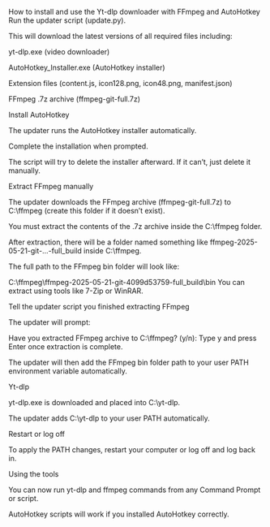 How to install and use the Yt-dlp downloader with FFmpeg and AutoHotkey
Run the updater script (update.py).

This will download the latest versions of all required files including:

yt-dlp.exe (video downloader)

AutoHotkey_Installer.exe (AutoHotkey installer)

Extension files (content.js, icon128.png, icon48.png, manifest.json)

FFmpeg .7z archive (ffmpeg-git-full.7z)

Install AutoHotkey

The updater runs the AutoHotkey installer automatically.

Complete the installation when prompted.

The script will try to delete the installer afterward. If it can’t, just delete it manually.

Extract FFmpeg manually

The updater downloads the FFmpeg archive (ffmpeg-git-full.7z) to C:\ffmpeg (create this folder if it doesn’t exist).

You must extract the contents of the .7z archive inside the C:\ffmpeg folder.

After extraction, there will be a folder named something like ffmpeg-2025-05-21-git-...-full_build inside C:\ffmpeg.

The full path to the FFmpeg bin folder will look like:

C:\ffmpeg\ffmpeg-2025-05-21-git-4099d53759-full_build\bin
You can extract using tools like 7-Zip or WinRAR.

Tell the updater script you finished extracting FFmpeg

The updater will prompt:

Have you extracted FFmpeg archive to C:\ffmpeg? (y/n):
Type y and press Enter once extraction is complete.

The updater will then add the FFmpeg bin folder path to your user PATH environment variable automatically.

Yt-dlp

yt-dlp.exe is downloaded and placed into C:\yt-dlp.

The updater adds C:\yt-dlp to your user PATH automatically.

Restart or log off

To apply the PATH changes, restart your computer or log off and log back in.

Using the tools

You can now run yt-dlp and ffmpeg commands from any Command Prompt or script.

AutoHotkey scripts will work if you installed AutoHotkey correctly.
